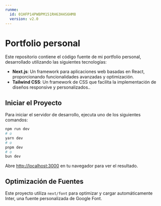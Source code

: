 ```yaml
---
runme:
  id: 01HFP14PWBPM151RH63H4S6HM8
  version: v2.0
---
```


# Portfolio personal

Este repositorio contiene el código fuente de mi portfolio personal, desarrollado utilizando las siguientes tecnologías:

- **Next.js**: Un framework para aplicaciones web basadas en React, proporcionando funcionalidades avanzadas y optimización.
- **Tailwind CSS**: Un framework de CSS que facilita la implementación de diseños responsive y personalizados..

## Iniciar el Proyecto

Para iniciar el servidor de desarrollo, ejecuta uno de los siguientes comandos:

```bash
npm run dev
# o
yarn dev
# o
pnpm dev
# o
bun dev
```

Abre [http://localhost:3000](http://localhost:3000) en tu navegador para ver el resultado.


## Optimización de Fuentes

Este proyecto utiliza `next/font` para optimizar y cargar automáticamente Inter, una fuente personalizada de Google Font.